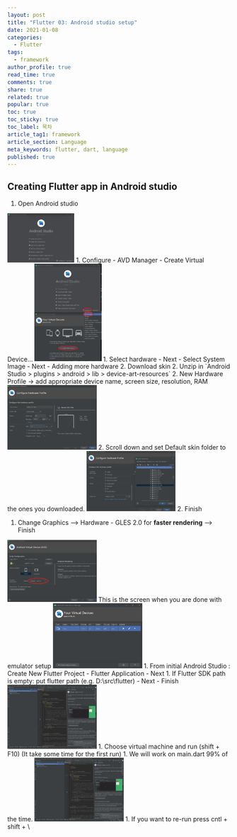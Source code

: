 ```yaml
---
layout: post
title: "Flutter 03: Android studio setup"
date: 2021-01-08
categories:
  - Flutter
tags:
  - framework
author_profile: true
read_time: true
comments: true
share: true
related: true
popular: true
toc: true
toc_sticky: true
toc_label: 목차
article_tag1: framework
article_section: Language
meta_keywords: flutter, dart, language
published: true
---
```


## Creating Flutter app in Android studio

1. Open Android studio  
<img src="/assets/images/flutter/flutter000.PNG" width="30%" height="40%">
1. Configure - AVD Manager - Create Virtual Device...  
<img src="/assets/images/flutter/flutter001.PNG" width="30%" height="60%">
1. Select hardware - Next - Select System Image - Next
  - Adding more hardware
    2. Download skin <https://developer.samsung.com/galaxy-emulator-skin/guide.html>
    2. Unzip in `Android Studio > plugins > android > lib > device-art-resources`
    2. New Hardware Profile -> add appropriate device name, screen size, resolution, RAM  
    <img src="/assets/images/flutter/flutter006.PNG" width="40%" height="40%">
    2. Scroll down and set Default skin folder to the ones you downloaded.  
    <img src="/assets/images/flutter/flutter007.PNG" width="40%" height="40%">
    2. Finish  

1. Change Graphics --> Hardware - GLES 2.0 for __faster rendering__ --> Finish  
<img src="/assets/images/flutter/flutter002.PNG" width="40%" height="40%">  
This is the screen when you are done with emulator setup  
<img src="/assets/images/flutter/flutter003.PNG" width="40%" height="40%">
1. From initial Android Studio : Create New Flutter Project - Flutter Application - Next
1. If Flutter SDK path is empty: put flutter path (e.g. D:\src\flutter) - Next - Finish  
<img src="/assets/images/flutter/flutter004.PNG" width="40%" height="40%">
1. Choose virtual machine and run (shift + F10) (It take some time for the first run)
1. We will work on main.dart 99% of the time.  
<img src="/assets/images/flutter/flutter004.PNG" width="40%" height="40%">
1. If you want to re-run press cntl + shift + \